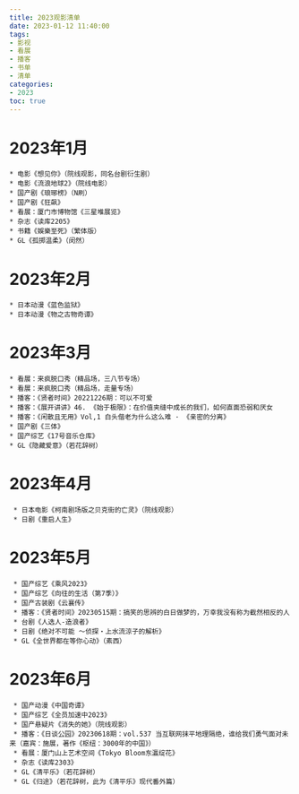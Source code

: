 ```yaml
---
title: 2023观影清单
date: 2023-01-12 11:40:00
tags: 
- 影视
- 看展
- 播客
- 书单
- 清单
categories: 
- 2023
toc: true
---
```


# 2023年1月

	* 电影《想见你》（院线观影，同名台剧衍生剧）
	* 电影《流浪地球2》（院线电影）
	* 国产剧《琅琊榜》（N刷）
	* 国产剧《狂飙》
	* 看展：厦门市博物馆《三星堆展览》
	* 杂志《读库2205》
	* 书籍《娛樂至死》（繁体版）
	* GL《孤掷温柔》（闵然）
# 2023年2月

	* 日本动漫《蓝色监狱》
	* 日本动漫《物之古物奇谭》
# 2023年3月

	* 看展：来疯脱口秀（精品场，三八节专场）
	* 看展：来疯脱口秀（精品场，走量专场）
	* 播客：《贤者时间》20221226期：可以不可爱
	* 播客：《展开讲讲》46. 《始于极限》：在价值夹缝中成长的我们，如何直面恐弱和厌女
	* 播客：《闲散且无用》Vol,1 白头偕老为什么这么难 · 《亲密的分离》
	* 国产剧《三体》
	* 国产综艺《17号音乐仓库》
	* GL《隐藏爱意》（若花辞树）
# 2023年4月

	 * 日本电影《柯南剧场版之贝克街的亡灵》（院线观影）
	 * 日剧《重启人生》
# 2023年5月

	 * 国产综艺《乘风2023》
	 * 国产综艺《向往的生活（第7季）》
	 * 国产古装剧《云襄传》
	 * 播客：《贤者时间》20230515期：搞笑的思辨的白日做梦的，万幸我没有称为截然相反的人
	 * 台剧《人选人-造浪者》
	 * 日剧《绝对不可能 ～侦探・上水流涼子的解析》
	 * GL《全世界都在等你心动》（素西）
# 2023年6月

	 * 国产动漫《中国奇谭》
	 * 国产综艺《全员加速中2023》
	 * 国产悬疑片《消失的她》（院线观影）
	 * 播客：《日谈公园》20230618期：vol.537 当互联网抹平地理隔绝，谁给我们勇气面对未来（嘉宾：施展，著作《枢纽：3000年的中国》）
	 * 看展：厦门山上艺术空间《Tokyo Bloom东瀛绽花》
	 * 杂志《读库2303》
	 * GL《清平乐》（若花辞树）
	 * GL《归途》（若花辞树，此为《清平乐》现代番外篇）